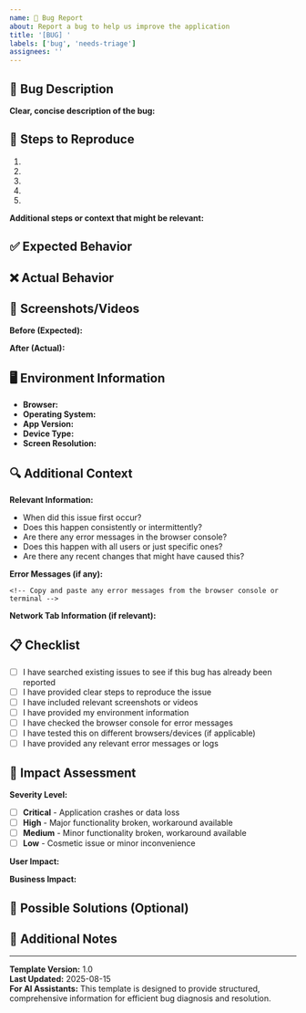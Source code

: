 ```yaml
---
name: 🐛 Bug Report
about: Report a bug to help us improve the application
title: '[BUG] '
labels: ['bug', 'needs-triage']
assignees: ''
---
```


## 🐛 Bug Description

**Clear, concise description of the bug:**

<!-- Provide a brief summary of what the bug is. Be specific and avoid vague descriptions. -->

## 🔄 Steps to Reproduce

<!-- Provide detailed, step-by-step instructions to reproduce the bug. Number each step clearly. -->

1. 
2. 
3. 
4. 
5. 

**Additional steps or context that might be relevant:**

## ✅ Expected Behavior

<!-- Describe what you expected to happen when following the steps above. -->

## ❌ Actual Behavior

<!-- Describe what actually happened instead of the expected behavior. -->

## 📸 Screenshots/Videos

<!-- If applicable, add screenshots or videos to help explain the problem. -->

**Before (Expected):**
<!-- Screenshot of what it should look like -->

**After (Actual):**
<!-- Screenshot of what it actually looks like -->

## 🖥️ Environment Information

<!-- Please provide details about your environment to help with debugging. -->

- **Browser:** <!-- e.g., Chrome 120.0.6099.109, Firefox 121.0, Safari 17.1 -->
- **Operating System:** <!-- e.g., macOS 14.1, Windows 11, Ubuntu 22.04 -->
- **App Version:** <!-- e.g., v1.2.3, commit hash, or "latest" -->
- **Device Type:** <!-- e.g., Desktop, Mobile, Tablet -->
- **Screen Resolution:** <!-- e.g., 1920x1080, 1366x768 -->

## 🔍 Additional Context

<!-- Add any other context about the problem here. -->

**Relevant Information:**
- When did this issue first occur?
- Does this happen consistently or intermittently?
- Are there any error messages in the browser console?
- Does this happen with all users or just specific ones?
- Are there any recent changes that might have caused this?

**Error Messages (if any):**
```
<!-- Copy and paste any error messages from the browser console or terminal -->
```

**Network Tab Information (if relevant):**
<!-- Screenshot or details from browser's Network tab showing failed requests -->

## 📋 Checklist

<!-- Please check the boxes that apply to help us understand the issue better. -->

- [ ] I have searched existing issues to see if this bug has already been reported
- [ ] I have provided clear steps to reproduce the issue
- [ ] I have included relevant screenshots or videos
- [ ] I have provided my environment information
- [ ] I have checked the browser console for error messages
- [ ] I have tested this on different browsers/devices (if applicable)
- [ ] I have provided any relevant error messages or logs

## 🎯 Impact Assessment

<!-- Help us understand the severity and impact of this bug. -->

**Severity Level:**
- [ ] **Critical** - Application crashes or data loss
- [ ] **High** - Major functionality broken, workaround available
- [ ] **Medium** - Minor functionality broken, workaround available
- [ ] **Low** - Cosmetic issue or minor inconvenience

**User Impact:**
<!-- Describe how this bug affects users and their workflow -->

**Business Impact:**
<!-- Describe any business implications of this bug -->

## 🔧 Possible Solutions (Optional)

<!-- If you have any ideas about how to fix this bug, please share them here. -->

## 📝 Additional Notes

<!-- Any other information that might be helpful for debugging or fixing this issue. -->

---

**Template Version:** 1.0  
**Last Updated:** 2025-08-15  
**For AI Assistants:** This template is designed to provide structured, comprehensive information for efficient bug diagnosis and resolution.
